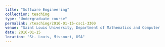```yaml
---
title: "Software Engineering"
collection: teaching
type: "Undergraduate course"
permalink: /teaching/2016-01-15-csci-3300
venue: "Saint Louis University, Department of Mathematics and Computer Science"
date: 2016-01-15
location: "St. Louis, Missouri, USA"
---
```


